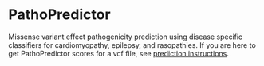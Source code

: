 PathoPredictor
==============================

Missense variant effect pathogenicity prediction using disease specific classifiers for cardiomyopathy, epilepsy, and rasopathies. If you are here to get PathoPredictor scores for a vcf file, see [prediction instructions](docs/how_to_predict.md).
